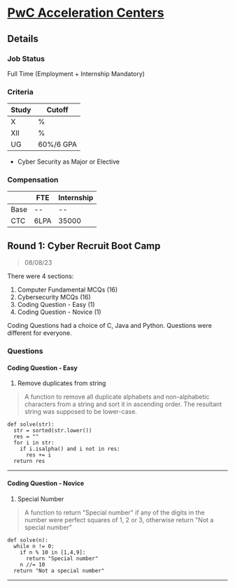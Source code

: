 # [PwC Acceleration Centers](https://www.linkedin.com/company/pwc-acceleration-centers)

## Details

### Job Status

Full Time (Employment + Internship Mandatory)

### Criteria

| Study | Cutoff    |
|-------|-----------|
| X     | %         |
| XII   | %         |
| UG    | 60%/6 GPA |

- Cyber Security as Major or Elective

### Compensation

|      | FTE  | Internship |
|------|------|------------|
| Base | --   | --         |
| CTC  | 6LPA | 35000      |

## Round 1: Cyber Recruit Boot Camp

> 08/08/23

There were 4 sections:
1. Computer Fundamental MCQs (16)
2. Cybersecurity MCQs (16)
3. Coding Question - Easy (1)
4. Coding Question - Novice (1)

Coding Questions had a choice of C, Java and Python. Questions were different for everyone.

### Questions

#### Coding Question - Easy

1. Remove duplicates from string

> A function to remove all duplicate alphabets and non-alphabetic characters from a string and sort it in ascending order. The resultant string was supposed to be lower-case.

```python3
def solve(str):
  str = sorted(str.lower())
  res = ""
  for i in str:
    if i.isalpha() and i not in res:
      res += i
  return res 
```

---

#### Coding Question - Novice

1. Special Number

> A function to return "Special number" if any of the digits in the number were perfect squares of 1, 2 or 3, otherwise return "Not a special number"

```python3
def solve(n):
  while n != 0:
    if n % 10 in [1,4,9]:
      return "Special number"
    n //= 10
  return "Not a special number"
```

---
